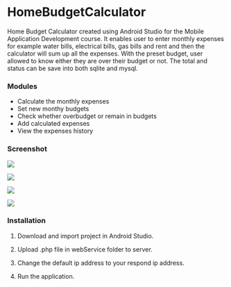 # HomeBudgetCalculator
Home Budget Calculator created using Android Studio for the Mobile Application Development course. It enables user to enter monthly expenses for example water bills, electrical bills, gas bills and rent and then the calculator will sum up all the expenses. With the preset budget, user allowed to know either they are over their budget or not. The total and status can be save into both sqlite and mysql.


### Modules
- Calculate the monthly expenses
- Set new monthy budgets
- Check whether overbudget or remain in budgets
- Add calculated expenses
- View the expenses history


### Screenshot
![]({{site.baseurl}}//18902412_10211668936452284_1055668939_n.png)

![]({{site.baseurl}}//18871555_10211668936292280_550838937_n.png)

![]({{site.baseurl}}//18928472_10211668936212278_348656142_n.png)

![]({{site.baseurl}}//18835373_10211668935732266_1993388953_n.png)


### Installation 

1. Download and import project in Android Studio.

2. Upload .php file in webService folder to server.

3. Change the default ip address to your respond ip address.

4. Run the application.

